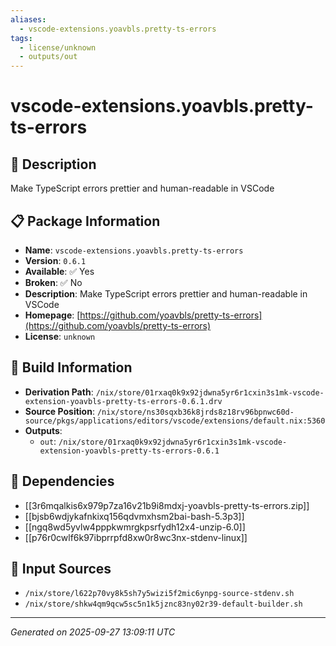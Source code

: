 ```yaml
---
aliases:
  - vscode-extensions.yoavbls.pretty-ts-errors
tags:
  - license/unknown
  - outputs/out
---
```


# vscode-extensions.yoavbls.pretty-ts-errors

## 📝 Description

Make TypeScript errors prettier and human-readable in VSCode

## 📋 Package Information

- **Name**: `vscode-extensions.yoavbls.pretty-ts-errors`
- **Version**: `0.6.1`
- **Available**: ✅ Yes
- **Broken**: ✅ No
- **Description**: Make TypeScript errors prettier and human-readable in VSCode
- **Homepage**: [https://github.com/yoavbls/pretty-ts-errors](https://github.com/yoavbls/pretty-ts-errors)
- **License**: `unknown`

## 🔧 Build Information

- **Derivation Path**: `/nix/store/01rxaq0k9x92jdwna5yr6r1cxin3s1mk-vscode-extension-yoavbls-pretty-ts-errors-0.6.1.drv`
- **Source Position**: `/nix/store/ns30sqxb36k8jrds8z18rv96bpnwc60d-source/pkgs/applications/editors/vscode/extensions/default.nix:5360`
- **Outputs**:
  - `out`:  `/nix/store/01rxaq0k9x92jdwna5yr6r1cxin3s1mk-vscode-extension-yoavbls-pretty-ts-errors-0.6.1`

## 🔗 Dependencies

- [[3r6mqalkis6x979p7za16v21b9i8mdxj-yoavbls-pretty-ts-errors.zip]]
- [[bjsb6wdjykafnkixq156qdvmxhsm2bai-bash-5.3p3]]
- [[ngq8wd5yvlw4pppkwmrgkpsrfydh12x4-unzip-6.0]]
- [[p76r0cwlf6k97ibprrpfd8xw0r8wc3nx-stdenv-linux]]

## 📁 Input Sources

- `/nix/store/l622p70vy8k5sh7y5wizi5f2mic6ynpg-source-stdenv.sh`
- `/nix/store/shkw4qm9qcw5sc5n1k5jznc83ny02r39-default-builder.sh`

---
*Generated on 2025-09-27 13:09:11 UTC*
